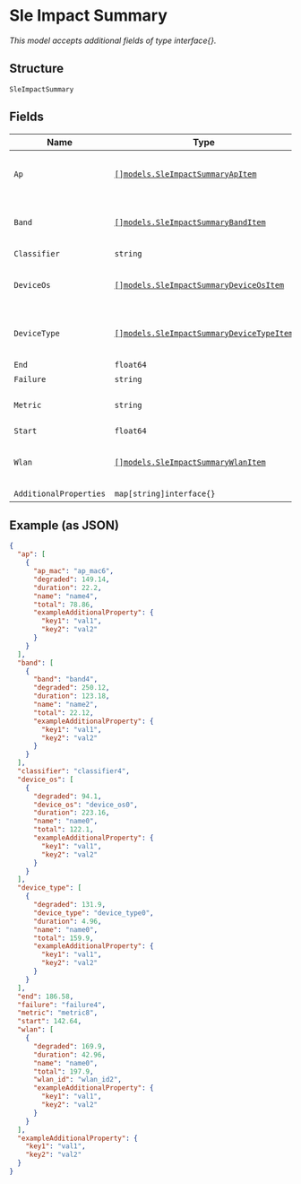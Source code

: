 
# Sle Impact Summary

*This model accepts additional fields of type interface{}.*

## Structure

`SleImpactSummary`

## Fields

| Name | Type | Tags | Description |
|  --- | --- | --- | --- |
| `Ap` | [`[]models.SleImpactSummaryApItem`](../../doc/models/sle-impact-summary-ap-item.md) | Required | **Constraints**: *Unique Items Required* |
| `Band` | [`[]models.SleImpactSummaryBandItem`](../../doc/models/sle-impact-summary-band-item.md) | Required | **Constraints**: *Unique Items Required* |
| `Classifier` | `string` | Required | - |
| `DeviceOs` | [`[]models.SleImpactSummaryDeviceOsItem`](../../doc/models/sle-impact-summary-device-os-item.md) | Required | **Constraints**: *Unique Items Required* |
| `DeviceType` | [`[]models.SleImpactSummaryDeviceTypeItem`](../../doc/models/sle-impact-summary-device-type-item.md) | Required | **Constraints**: *Unique Items Required* |
| `End` | `float64` | Required | - |
| `Failure` | `string` | Required | - |
| `Metric` | `string` | Required | **Constraints**: *Minimum Length*: `1` |
| `Start` | `float64` | Required | - |
| `Wlan` | [`[]models.SleImpactSummaryWlanItem`](../../doc/models/sle-impact-summary-wlan-item.md) | Required | **Constraints**: *Unique Items Required* |
| `AdditionalProperties` | `map[string]interface{}` | Optional | - |

## Example (as JSON)

```json
{
  "ap": [
    {
      "ap_mac": "ap_mac6",
      "degraded": 149.14,
      "duration": 22.2,
      "name": "name4",
      "total": 78.86,
      "exampleAdditionalProperty": {
        "key1": "val1",
        "key2": "val2"
      }
    }
  ],
  "band": [
    {
      "band": "band4",
      "degraded": 250.12,
      "duration": 123.18,
      "name": "name2",
      "total": 22.12,
      "exampleAdditionalProperty": {
        "key1": "val1",
        "key2": "val2"
      }
    }
  ],
  "classifier": "classifier4",
  "device_os": [
    {
      "degraded": 94.1,
      "device_os": "device_os0",
      "duration": 223.16,
      "name": "name0",
      "total": 122.1,
      "exampleAdditionalProperty": {
        "key1": "val1",
        "key2": "val2"
      }
    }
  ],
  "device_type": [
    {
      "degraded": 131.9,
      "device_type": "device_type0",
      "duration": 4.96,
      "name": "name0",
      "total": 159.9,
      "exampleAdditionalProperty": {
        "key1": "val1",
        "key2": "val2"
      }
    }
  ],
  "end": 186.58,
  "failure": "failure4",
  "metric": "metric8",
  "start": 142.64,
  "wlan": [
    {
      "degraded": 169.9,
      "duration": 42.96,
      "name": "name0",
      "total": 197.9,
      "wlan_id": "wlan_id2",
      "exampleAdditionalProperty": {
        "key1": "val1",
        "key2": "val2"
      }
    }
  ],
  "exampleAdditionalProperty": {
    "key1": "val1",
    "key2": "val2"
  }
}
```

